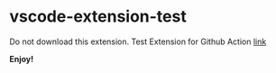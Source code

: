 # vscode-extension-test
Do not download this extension.
Test Extension for Github Action [link](https://github.com/HaaLeo/publish-open-vsx-github-action)

**Enjoy!**
